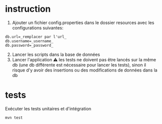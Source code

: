 # instruction
1. Ajouter un fichier config.properties dans le dossier resources avec les configurations suivantes:
```
db.url=_remplacer par l'url_
db.username=_username_
db.password=_password_
```
2. Lancer les scripts dans la base de données
3. Lancer l'application
   ⚠️ les tests ne doivent pas être lancés sur la même db (une db différente est nécessaire pour lancer les tests), sinon il risque d'y avoir des insertions ou des modifications de données dans la db

# tests
Exécuter les tests unitaires et d'intégration
```
mvn test
```

